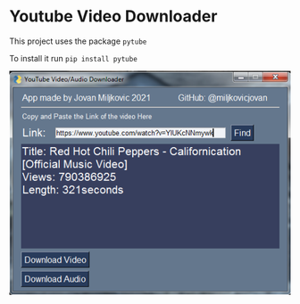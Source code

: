 # Youtube Video Downloader

This project uses the package `pytube`

To install it run `pip install pytube`

![screenshot of the programm's GUI](https://github.com/miljkovicjovan/youtube-video-downloader/blob/main/public/Screenshot_1.png?raw=true)